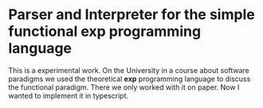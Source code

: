 # Parser and Interpreter for the simple functional **exp** programming language

This is a experimental work.
On the University in a course about software paradigms we used the theoretical **exp** programming language
to discuss the functional paradigm. There we only worked with it on paper.
Now I wanted to implement it in typescript.